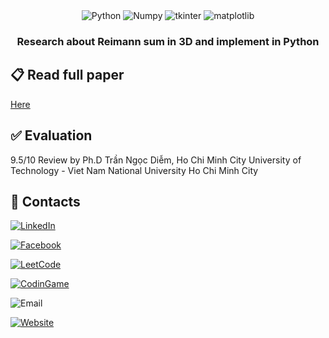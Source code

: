 <div align="center">

  <div>
    <img src="https://img.shields.io/badge/Python-v3.7.0-blue?logo=python" alt="Python">
    <img src="https://img.shields.io/badge/Numpy-v1.26.4-white?logo=numpy" alt="Numpy">
    <img src="https://img.shields.io/badge/Tkinter-v8.6-yellow?logo=tkinter" alt="tkinter">
    <img src="https://img.shields.io/badge/Matplotlib-v3.8.2-blue?logo=matplotlib" alt="matplotlib">
  </div>

  <h3 align="center">Research about Reimann sum in 3D and implement in Python</h3>
</div>

## 📋 <a name="Paper">Read full paper</a>

[Here](https://github.com/nhan2892005/Calculus-ReimannSum_in_Python/blob/main/Report.pdf)

## <a name="evaluate">✅ Evaluation</a>

9.5/10 Review by Ph.D Trần Ngọc Diễm, Ho Chi Minh City University of Technology - Viet Nam National University Ho Chi Minh City

## <a name="contact">🚀 Contacts</a>

[![LinkedIn](https://img.shields.io/badge/LinkedIn-Profile-blue?logo=linkedin)]()

[![Facebook](https://img.shields.io/badge/Facebook-Profile-blue?logo=facebook)](https://www.facebook.com/phucnhancshcmut/)

[![LeetCode](https://img.shields.io/badge/LeetCode-Profile-orange?logo=leetcode)](https://leetcode.com/u/N289/)

[![CodinGame](https://img.shields.io/badge/CodinGame-Profile-yellow?logo=codingame)](https://www.codingame.com/profile/3f88b771e04c6894b7485decd4291a7e8589985)

![Email](https://img.shields.io/badge/Email-nhan.nguyen2005phuyen@hcmut.edu.vn-green?logo=gmail)

[![Website](https://img.shields.io/badge/Website-Visit-blue?logo=globe)](https://phucnhan289.great-site.net/1/Ph%C3%BAc-Nh%C3%A2n.html)

<br />
<br />
